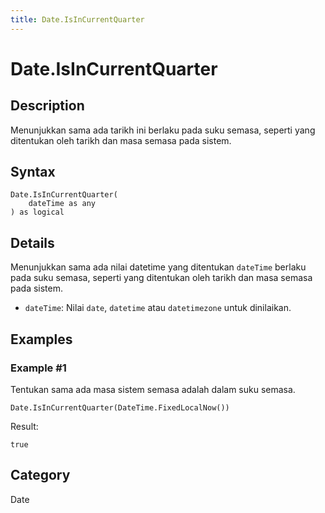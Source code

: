 ```yaml
---
title: Date.IsInCurrentQuarter
---
```


# Date.IsInCurrentQuarter


## Description

Menunjukkan sama ada tarikh ini berlaku pada suku semasa, seperti yang ditentukan oleh tarikh dan masa semasa pada sistem.


## Syntax

```powerquery
Date.IsInCurrentQuarter(
    dateTime as any
) as logical
```


## Details

Menunjukkan sama ada nilai datetime yang ditentukan <code>dateTime</code> berlaku pada suku semasa, seperti yang ditentukan oleh tarikh dan masa semasa pada sistem.      <ul>      <li><code>dateTime</code>: Nilai <code>date</code>, <code>datetime</code> atau <code>datetimezone</code> untuk dinilaikan.</li>      </ul>


## Examples

### Example #1 
Tentukan sama ada masa sistem semasa adalah dalam suku semasa.
```powerquery
Date.IsInCurrentQuarter(DateTime.FixedLocalNow())
```

Result: 
```powerquery
true
```




## Category
Date
